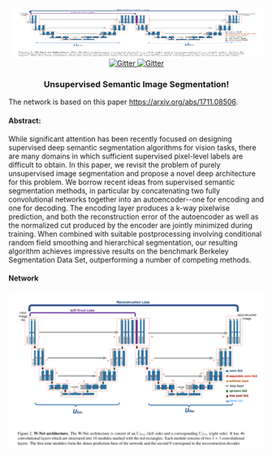 <p align="center">
   <img src="./resources/wnet.png" width="500" height="100" />
   <br>
   <a href="https://gitter.im/StylishThemes/GitHub-Dark">
      <img src="https://img.shields.io/badge/python-3.6+-blue.svg" alt="Gitter">
   </a>
   <a href="https://opensource.org/licenses/MIT">
      <img src="https://img.shields.io/badge/License-MIT-yellow.svg" alt="Gitter">
   </a>


   <h3 align="center">Unsupervised Semantic Image Segmentation!</h3></p>




   The network is based on this paper https://arxiv.org/abs/1711.08506. 

   #### Abstract: 

   While significant attention has been recently focused on designing supervised deep semantic segmentation algorithms for vision tasks, there are many domains in which sufficient supervised pixel-level labels are difficult to obtain. In this paper, we revisit the problem of purely unsupervised image segmentation and propose a novel deep architecture for this problem. We borrow recent ideas from supervised semantic segmentation methods, in particular by concatenating two fully convolutional networks together into an autoencoder--one for encoding and one for decoding. The encoding layer produces a k-way pixelwise prediction, and both the reconstruction error of the autoencoder as well as the normalized cut produced by the encoder are jointly minimized during training. When combined with suitable postprocessing involving conditional random field smoothing and hierarchical segmentation, our resulting algorithm achieves impressive results on the benchmark Berkeley Segmentation Data Set, outperforming a number of competing methods.

   #### Network

<img src="./resources/wnet.png" />

